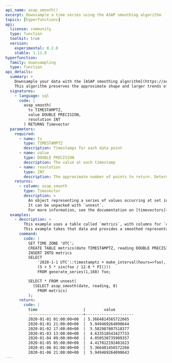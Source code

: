 ```yaml
---
api_name: asap_smooth()
excerpt: Downsample a time series using the ASAP smoothing algorithm
topics: [hyperfunctions]
api:
  license: community
  type: function
  toolkit: true
  version:
    experimental: 0.2.0
    stable: 1.11.0
hyperfunction:
  family: downsampling
  type: function
api_details:
  summary: >
    Downsample your data with the [ASAP smoothing algorithm](https://arxiv.org/pdf/1703.00983.pdf).
    This algorithm preserves the approximate shape and larger trends of the input data, while minimizing the local variance between points.
  signatures:
    - language: sql
      code: |
        asap_smooth(
          ts TIMESTAMPTZ,
          value DOUBLE PRECISION,
          resolution INT
        ) RETURNS Timevector
  parameters:
    required:
      - name: ts
        type: TIMESTAMPTZ
        description: Timestamps for each data point
      - name: value
        type: DOUBLE PRECISION
        description: The value at each timestamp
      - name: resolution
        type: INT
        description: The approximate number of points to return. Determines the horizontal resolution of the resulting graph.
    returns:
      - column: asap_smooth
        type: Timevector
        description: >
          An object representing a series of values occurring at set intervals from a starting time.
          It can be unpacked with `unnest`.
          For more information, see the documentation on [timevectors](/use-timescale/latest/hyperfunctions/function-pipelines/#timevectors).
  examples:
    - description: >
        This example uses a table called `metrics`, with columns for `date` and `reading`. The columns contain measurements that have been accumulated over a large interval of time.
        This example takes that data and provides a smoothed representation of approximately 10 points, but that still shows any anomalous readings:
      command:
        code: |
          SET TIME ZONE 'UTC';
          CREATE TABLE metrics(date TIMESTAMPTZ, reading DOUBLE PRECISION);
          INSERT INTO metrics
          SELECT
              '2020-1-1 UTC'::timestamptz + make_interval(hours=>foo),
              (5 + 5 * sin(foo / 12.0 * PI()))
              FROM generate_series(1,168) foo;

          SELECT * FROM unnest(
            (SELECT asap_smooth(date, reading, 8)
              FROM metrics)
          );
      return:
        code: |
          time                    |        value
          ------------------------+---------------------
          2020-01-01 01:00:00+00  | 5.3664814565722665
          2020-01-01 21:00:00+00  |  5.949469264090644
          2020-01-02 17:00:00+00  |  5.582987807518377
          2020-01-03 13:00:00+00  |  4.633518543427733
          2020-01-04 09:00:00+00  |  4.050530735909357
          2020-01-05 05:00:00+00  |  4.417012192481623
          2020-01-06 01:00:00+00  |  5.366481456572268
          2020-01-06 21:00:00+00  |  5.949469264090643
---
```


